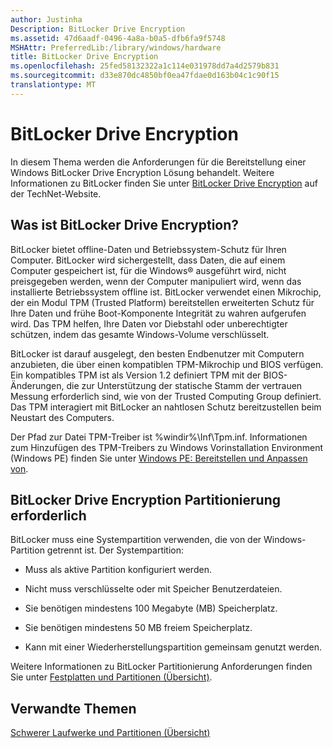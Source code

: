 ```yaml
---
author: Justinha
Description: BitLocker Drive Encryption
ms.assetid: 47d6aadf-0496-4a8a-b0a5-dfb6fa9f5748
MSHAttr: PreferredLib:/library/windows/hardware
title: BitLocker Drive Encryption
ms.openlocfilehash: 25fed58132322a1c114e031978dd7a4d2579b831
ms.sourcegitcommit: d33e870dc4850bf0ea47fdae0d163b04c1c90f15
translationtype: MT
---
```

# <a name="bitlocker-drive-encryption"></a>BitLocker Drive Encryption


In diesem Thema werden die Anforderungen für die Bereitstellung einer Windows BitLocker Drive Encryption Lösung behandelt. Weitere Informationen zu BitLocker finden Sie unter [BitLocker Drive Encryption](http://go.microsoft.com/fwlink/?LinkId=116601) auf der TechNet-Website.

## <a name="span-idwhatisbitlockerdriveencryptionspanspan-idwhatisbitlockerdriveencryptionspanspan-idwhatisbitlockerdriveencryptionspanwhat-is-bitlocker-drive-encryption"></a><span id="What_Is_BitLocker_Drive_Encryption_"></span><span id="what_is_bitlocker_drive_encryption_"></span><span id="WHAT_IS_BITLOCKER_DRIVE_ENCRYPTION_"></span>Was ist BitLocker Drive Encryption?


BitLocker bietet offline-Daten und Betriebssystem-Schutz für Ihren Computer. BitLocker wird sichergestellt, dass Daten, die auf einem Computer gespeichert ist, für die Windows® ausgeführt wird, nicht preisgegeben werden, wenn der Computer manipuliert wird, wenn das installierte Betriebssystem offline ist. BitLocker verwendet einen Mikrochip, der ein Modul TPM (Trusted Platform) bereitstellen erweiterten Schutz für Ihre Daten und frühe Boot-Komponente Integrität zu wahren aufgerufen wird. Das TPM helfen, Ihre Daten vor Diebstahl oder unberechtigter schützen, indem das gesamte Windows-Volume verschlüsselt.

BitLocker ist darauf ausgelegt, den besten Endbenutzer mit Computern anzubieten, die über einen kompatiblen TPM-Mikrochip und BIOS verfügen. Ein kompatibles TPM ist als Version 1.2 definiert TPM mit der BIOS-Änderungen, die zur Unterstützung der statische Stamm der vertrauen Messung erforderlich sind, wie von der Trusted Computing Group definiert. Das TPM interagiert mit BitLocker an nahtlosen Schutz bereitzustellen beim Neustart des Computers.

Der Pfad zur Datei TPM-Treiber ist %windir%\\Inf\\Tpm.inf. Informationen zum Hinzufügen des TPM-Treibers zu Windows Vorinstallation Environment (Windows PE) finden Sie unter [Windows PE: Bereitstellen und Anpassen von](winpe-mount-and-customize.md).

## <a name="span-idbitlockerdriveencryptionpartitioningrequirementsspanspan-idbitlockerdriveencryptionpartitioningrequirementsspanspan-idbitlockerdriveencryptionpartitioningrequirementsspanbitlocker-drive-encryption-partitioning-requirements"></a><span id="BitLocker_Drive_Encryption_Partitioning_Requirements"></span><span id="bitlocker_drive_encryption_partitioning_requirements"></span><span id="BITLOCKER_DRIVE_ENCRYPTION_PARTITIONING_REQUIREMENTS"></span>BitLocker Drive Encryption Partitionierung erforderlich


BitLocker muss eine Systempartition verwenden, die von der Windows-Partition getrennt ist. Der Systempartition:

-   Muss als aktive Partition konfiguriert werden.

-   Nicht muss verschlüsselte oder mit Speicher Benutzerdateien.

-   Sie benötigen mindestens 100 Megabyte (MB) Speicherplatz.

-   Sie benötigen mindestens 50 MB freiem Speicherplatz.

-   Kann mit einer Wiederherstellungspartition gemeinsam genutzt werden.

Weitere Informationen zu BitLocker Partitionierung Anforderungen finden Sie unter [Festplatten und Partitionen (Übersicht)](hard-drives-and-partitions.md).

## <a name="span-idrelatedtopicsspanrelated-topics"></a><span id="related_topics"></span>Verwandte Themen


[Schwerer Laufwerke und Partitionen (Übersicht)](hard-drives-and-partitions.md)

 

 






